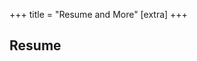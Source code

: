 +++
title = "Resume and More"
[extra] 
+++

## Resume
<!-- <div class="colored buttons centered">
 <a href="files/resume.pdf" download> Download Resume</a>
</div>
<iframe src="files/resume.pdf" width="100%" height="600px"></iframe> -->

<!-- <div class="colored buttons centered">
<a href="/Lucca Correia Resume.pdf" download class="download-button">Download My Resume</a>
</div>

<iframe src="/Lucca Correia Resume.pdf" width="100%" height="800px" style="border: none;"></iframe> -->